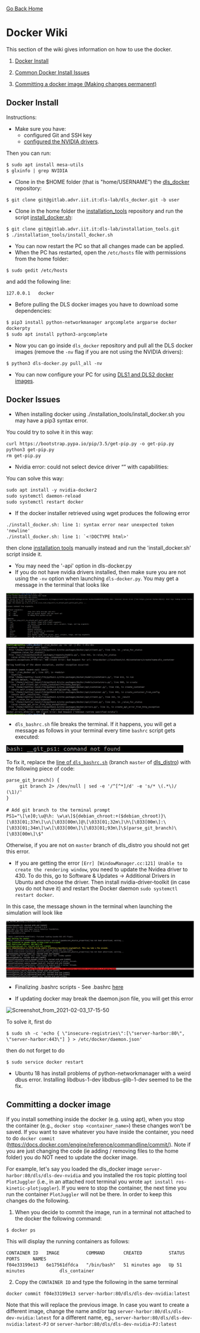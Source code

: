 [Go Back Home](Home)

Docker Wiki
================================================================================

This section of the wiki gives information on how to use the docker.

1. [Docker Install](#docker_install)

2. [Common Docker Install Issues](#docker_issues)

3. [Committing a docker image (Making changes permanent)](#docker_commit)

   

Docker Install
--------------------------------------------------------------------------------
<a name="docker_install"></a>
Instructions:
- Make sure you have:
  - configured Git and SSH key
  - [configured the NVIDIA drivers](https://gitlab.advr.iit.it/dls-lab/new-wiki/-/wikis/software/new_pc_with_Ubuntu_20_04_3/new_pc_with_Ubuntu_20_04_3#installing-nvidia-drivers).

Then you can run:
```
$ sudo apt install mesa-utils
$ glxinfo | grep NVIDIA
```
- Clone in the $HOME folder (that is "home/USERNAME") the [dls_docker](https://gitlab.advr.iit.it/dls-lab/dls_docker) repository:
```
$ git clone git@gitlab.advr.iit.it:dls-lab/dls_docker.git -b user
```
- Clone in the home folder the [installation_tools](https://gitlab.advr.iit.it/dls-lab/installation_tools) repository and run the script [install_docker.sh](https://gitlab.advr.iit.it/dls-lab/installation_tools/-/blob/master/install_docker.sh):
```
$ git clone git@gitlab.advr.iit.it:dls-lab/installation_tools.git
$ ./installation_tools/install_docker.sh
```
- You can now restart the PC so that all changes made can be applied.
- When the PC has restarted, open the `/etc/hosts` file with permissions from the home folder:
```
$ sudo gedit /etc/hosts 
```
and add the following line:
```
127.0.0.1	docker
```
- Before pulling the DLS docker images you have to download some dependencies:
```
$ pip3 install python-networkmanager argcomplete argparse docker dockerpty
$ sudo apt install python3-argcomplete
```
- Now you can go inside `dls_docker` repository and pull all the DLS docker images (remove the `-nv` flag if you are not using the NVIDIA drivers):
```
$ python3 dls-docker.py pull_all -nv
```
- You can now configure your PC for using [DLS1 and DLS2 docker images](https://gitlab.advr.iit.it/dls-lab/dls_docker/tree/user).

Docker Issues
--------------------------------------------------------------------------------
<a name="docker_issues"></a>
- When installing docker using ./installation_tools/install_docker.sh you may have a pip3 syntax error. 

You could try to solve it in this way:

```
curl https://bootstrap.pypa.io/pip/3.5/get-pip.py -o get-pip.py
python3 get-pip.py
rm get-pip.py
```

- Nvidia error: could not select device driver “” with capabilities:

You can solve this way:

```
sudo apt install -y nvidia-docker2
sudo systemctl daemon-reload
sudo systemctl restart docker
```

- If the docker installer retrieved using wget produces the following error
```
./install_docker.sh: line 1: syntax error near unexpected token 'newline'
./install_docker.sh: line 1: `<!DOCTYPE html>'
```
then clone [installation tools](https://gitlab.advr.iit.it/dls-lab/installation_tools) manually instead and run the 'install_docker.sh' script inside it.
- You may need the '-api' option in dls-docker.py
- If you do not have nvidia drivers installed, then make sure you are not using the `-nv` option when launching `dls-docker.py`. You may get a message in the terminal that looks like


![Screenshot_from_2021-02-03_17-15-50](uploads/959899d54f494f3820e5b8b9210a2dd7/Screenshot_from_2021-02-03_17-15-50.png)

![nvidia_issue](uploads/cd09602de0f7edd1e0432359754f495c/nvidia_issue.jpeg)

- `dls_bashrc.sh` file breaks the terminal. If it happens, you will get a message as follows in your terminal every time `bashrc` script gets executed: 

![git_ps1_notfound](uploads/9b6db1938ada19b1a50a0e5a3a41e7e8/git_ps1_notfound.jpeg)

To fix it, replace the [line of `dls_bashrc.sh`](https://gitlab.advr.iit.it/dls-lab/dls_core/blob/master/scripts/dls_bashrc.sh#L41) (branch `master` of [dls_distro](https://gitlab.advr.iit.it/dls-lab/dls-distro)) with the following piece of code:

```
parse_git_branch() {
     git branch 2> /dev/null | sed -e '/^[^*]/d' -e 's/* \(.*\)/ (\1)/'
}

# Add git branch to the terminal prompt
PS1="\[\e]0;\u@\h: \w\a\]${debian_chroot:+($debian_chroot)}\[\033[01;37m\]\u\[\033[00m\]@\[\033[01;32m\]\h\[\033[00m\]:\[\033[01;34m\]\w\[\033[00m\]\[\033[01;93m\]\$(parse_git_branch)\[\033[00m\]\$"
```

Otherwise, if you are not on `master` branch of dls_distro you should not get this error.

- If you are getting the error `[Err] [WindowManager.cc:121] Unable to create the rendering window`, you need to update the Nvidea driver to 430. To do this, go to Software & Updates -> Additional Drivers in Ubuntu and choose the driver. Then install nvidia-driver-toolkit (in case you do not have it) and restart the Docker daemon `sudo systemctl restart docker`.

In this case, the message shown in the terminal when launching the simulation will look like

![model_gazebo_missing](uploads/2895e3900d60de8b82cb6fa0196a2207/model_gazebo_missing.jpeg)

- Finalizing .bashrc scripts -  See .bashrc [here](https://gitlab.advr.iit.it/dls-lab/dls_docker/tree/user)

  

- If updating docker may break the daemon.json file, you will get this error

![Screenshot_from_2021-02-03_17-15-50](uploads/3eff494091f99450a862cc06d485f724/Screenshot_from_2021-02-03_17-15-50.png)

To solve it, first do 
```
$ sudo sh -c 'echo { \"insecure-registries\":[\"server-harbor:80\", \"server-harbor:443\"] } > /etc/docker/daemon.json'
```
then do not forget to do 
```
$ sudo service docker restart
```


- Ubuntu 18 has install problems of python-networkmanager with a weird dbus error.  Installing libdbus-1-dev libdbus-glib-1-dev seemed to be the fix.



Committing a docker image
--------------------------------------------------------------------------------
<a name="docker_commit"></a>

If you install something inside the docker (e.g. using apt), when you stop the container (e.g., `docker stop <container_name>`) these changes won't be saved. If you want to save whatever you have inside the container, you need to do 
`docker commit` (https://docs.docker.com/engine/reference/commandline/commit/). Note if you are just changing the code (ie adding / removing files to the home folder) you do NOT need to update the docker image.

For example, let's say you loaded the dls_docker image `server-harbor:80/dls/dls-dev-nvidia` and you installed the ros topic plotting tool `PlotJuggler` (i.e., in an attached root terminal you wrote `apt install ros-kinetic-plotjuggler`). If you were to stop the container, the next time you run the container `PlotJuggler` will not be there. In order to keep this changes do the following. 

1. When you decide to commit the image, run in a terminal not attached to the docker the following command:
```
$ docker ps
```
This will display the running containers as follows:
```
CONTAINER ID   IMAGE          COMMAND       CREATED          STATUS          PORTS     NAMES 
f04e33199e13   6e17561dfdca   "/bin/bash"   51 minutes ago   Up 51 minutes             dls_container

```
2. Copy the `CONTAINER ID` and type the following in the same terminal
```
docker commit f04e33199e13 server-harbor:80/dls/dls-dev-nvidia:latest
```

Note that this will replace the previous image. In case you want to create a different image, change the name and/or tag `server-harbor:80/dls/dls-dev-nvidia:latest` for a different name, eg., `server-harbor:80/dls/dls-dev-nvidia:latest-PJ` or `server-harbor:80/dls/dls-dev-nvidia-PJ:latest`

